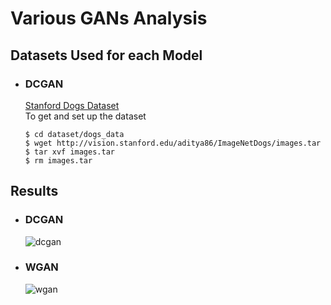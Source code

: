 # Various GANs Analysis

## Datasets Used for each Model
- ### DCGAN
  [Stanford Dogs Dataset](http://vision.stanford.edu/aditya86/ImageNetDogs/)<br>
  To get and set up the dataset
  ```console
  $ cd dataset/dogs_data
  $ wget http://vision.stanford.edu/aditya86/ImageNetDogs/images.tar
  $ tar xvf images.tar
  $ rm images.tar
  ```
  
## Results
- ### DCGAN
  ![dcgan](https://user-images.githubusercontent.com/37681936/74590209-cbcbf000-504f-11ea-941f-e92fadc54417.png)
- ### WGAN
  ![wgan](https://user-images.githubusercontent.com/37681936/74636528-88869400-51ab-11ea-983a-146934353f8b.png)